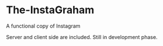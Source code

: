 # The-InstaGraham
A functional copy of Instagram

Server and client side are included.
Still in development phase.
